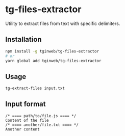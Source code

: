 # tg-files-extractor

Utility to extract files from text with specific delimiters.

## Installation

```bash
npm install -g tginweb/tg-files-extractor
# or
yarn global add tginweb/tg-files-extractor
```

## Usage

```bash
tg-extract-files input.txt
```

## Input format

```
/* ==== path/to/file.js ==== */
Content of the file
/* ==== another/file.txt ==== */
Another content
```

